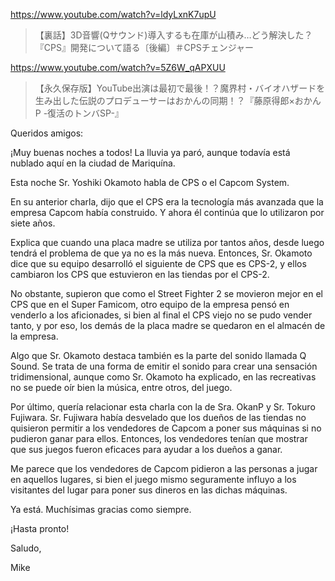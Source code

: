 https://www.youtube.com/watch?v=ldyLxnK7upU

> 【裏話】3D音響(Qサウンド)導入するも在庫が山積み…どう解決した？『CPS』開発について語る〔後編〕＃CPSチェンジャー

https://www.youtube.com/watch?v=5Z6W_qAPXUU

> 【永久保存版】YouTube出演は最初で最後！？魔界村・バイオハザードを生み出した伝説のプロデューサーはおかんの同期！？『藤原得郎×おかんP -復活のトンバSP-』 

Queridos amigos:

¡Muy buenas noches a todos! La lluvia ya paró, aunque todavía está nublado aquí en la ciudad de Mariquína.

Esta noche Sr. Yoshiki Okamoto habla de CPS o el Capcom System. 

En su anterior charla, dijo que el CPS era la tecnología más avanzada que la empresa Capcom había construido. Y ahora él continúa que lo utilizaron por siete años. 

Explica que cuando una placa madre se utiliza por tantos años, desde luego tendrá el problema de que ya no es la más nueva. Entonces, Sr. Okamoto dice que su equipo desarrolló el siguiente de CPS que es CPS-2, y ellos cambiaron los CPS que estuvieron en las tiendas por el CPS-2.

No obstante, supieron que como el Street Fighter 2 se movieron mejor en el CPS que en el Super Famicom, otro equipo de la empresa pensó en venderlo a los aficionades, si bien al final el CPS viejo no se pudo vender tanto, y por eso, los demás de la placa madre se quedaron en el almacén de la empresa.

Algo que Sr. Okamoto destaca también es la parte del sonido llamada Q Sound. Se trata de una forma de emitir el sonido para crear una sensación tridimensional, aunque como Sr. Okamoto ha explicado, en las recreativas no se puede oír bien la música, entre otros, del juego.

Por último, quería relacionar esta charla con la de Sra. OkanP y Sr. Tokuro Fujiwara. Sr. Fujiwara había desvelado que los dueños de las tiendas no quisieron permitir a los vendedores de Capcom a poner sus máquinas si no pudieron ganar para ellos. Entonces, los vendedores tenían que mostrar que sus juegos fueron eficaces para ayudar a los dueños a ganar. 

Me parece que los vendedores de Capcom pidieron a las personas a jugar en aquellos lugares, si bien el juego mismo seguramente influyo a los visitantes del lugar para poner sus dineros en las dichas máquinas.

Ya está. Muchísimas gracias como siempre.

¡Hasta pronto!

Saludo,

Mike
